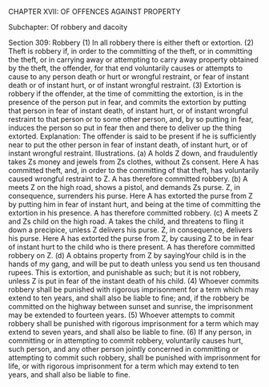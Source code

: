 CHAPTER XVII: OF OFFENCES AGAINST PROPERTY

Subchapter: Of robbery and dacoity

Section 309: Robbery
(1) In all robbery there is either theft or extortion. (2) Theft is robbery if, in order to the committing of the theft, or in committing the theft, or in carrying away or attempting to carry away property obtained by the theft, the offender, for that end voluntarily causes or attempts to cause to any person death or hurt or wrongful restraint, or fear of instant death or of instant hurt, or of instant wrongful restraint. (3) Extortion is robbery if the offender, at the time of committing the extortion, is in the presence of the person put in fear, and commits the extortion by putting that person in fear of instant death, of instant hurt, or of instant wrongful restraint to that person or to some other person, and, by so putting in fear, induces the person so put in fear then and there to deliver up the thing extorted.
Explanation: The offender is said to be present if he is sufficiently near to put the other person in fear of instant death, of instant hurt, or of instant wrongful restraint.
Illustrations.
(a) A holds Z down, and fraudulently takes Zs money and jewels from Zs clothes, without Zs consent. Here A has committed theft, and, in order to the committing of that theft, has voluntarily caused wrongful restraint to Z. A has therefore committed robbery.
(b) A meets Z on the high road, shows a pistol, and demands Zs purse. Z, in consequence, surrenders his purse. Here A has extorted the purse from Z by putting him in fear of instant hurt, and being at the time of committing the extortion in his presence. A has therefore committed robbery. (c) A meets Z and Zs child on the high road. A takes the child, and threatens to fling it down a precipice, unless Z delivers his purse. Z, in consequence, delivers his purse. Here A has extorted the purse from Z, by causing Z to be in fear of instant hurt to the child who is there present. A has therefore committed robbery on Z. (d) A obtains property from Z by sayingYour child is in the hands of my gang, and will be put to death unless you send us ten thousand rupees. This is extortion, and punishable as such; but it is not robbery, unless Z is put in fear of the instant death of his child. (4) Whoever commits robbery shall be punished with rigorous imprisonment for a term which may extend to ten years, and shall also be liable to fine; and, if the robbery be committed on the highway between sunset and sunrise, the imprisonment may be extended to fourteen years. (5) Whoever attempts to commit robbery shall be punished with rigorous imprisonment for a term which may extend to seven years, and shall also be liable to fine. (6) If any person, in committing or in attempting to commit robbery, voluntarily causes hurt, such person, and any other person jointly concerned in committing or attempting to commit such robbery, shall be punished with imprisonment for life, or with rigorous imprisonment for a term which may extend to ten years, and shall also be liable to fine.

